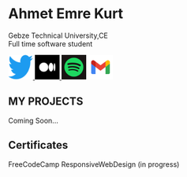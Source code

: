 # Ahmet Emre Kurt
Gebze Technical University,CE <br> Full time software student <br>

<a href="https://twitter.com/AhmetEmreKurt4"> <img src="/portfolioimg/Twitter-logo.svg.png" alt="Twitter" height=50 width=50 />  </a>
<a href="https://medium.com/@akurtt"><img src="/portfolioimg/medium.png" alt="Medium" height=50 width=50 /> </a>
<a href="https://open.spotify.com/user/31rywsonopr6oxjoijv5ey552lyu"><img src="/portfolioimg/spotify.webp" alt="Spotify" height="50" width="50"></a>
<a href="mailto:akurtt2534@gmail.com"><img src="/portfolioimg/gmail.png" alt="mail" height="50" width="50"></a>

## MY PROJECTS
Coming Soon...

## Certificates
FreeCodeCamp ResponsiveWebDesign (in progress)

